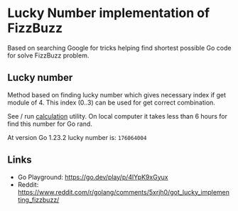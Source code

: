 # Lucky Number implementation of FizzBuzz

Based on searching Google for tricks helping find shortest 
possible Go code for solve FizzBuzz problem. 

## Lucky number

Method based on finding lucky number which gives necessary index if get module of 4.
This index (0..3) can be used for get correct combination.

See / run [calculation](./cmd/calculate.go) utility.
On local computer it takes less than 6 hours for find this number for Go rand.

At version Go 1.23.2 lucky number is: `176064004`

## Links
- Go Playground: https://go.dev/play/p/4lYpK9xGyux
- Reddit: https://www.reddit.com/r/golang/comments/5xrjh0/got_lucky_implementing_fizzbuzz/
